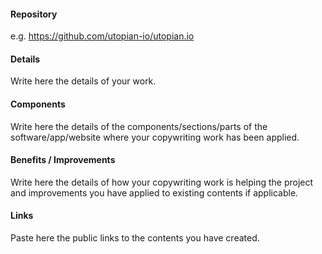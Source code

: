 #### Repository
e.g. https://github.com/utopian-io/utopian.io

#### Details
Write here the details of your work.
    
#### Components
Write here the details of the components/sections/parts of the software/app/website where your copywriting work has been applied.

#### Benefits / Improvements
Write here the details of how your copywriting work is helping the project and improvements you have applied to existing contents if applicable.

#### Links
Paste here the public links to the contents you have created.
